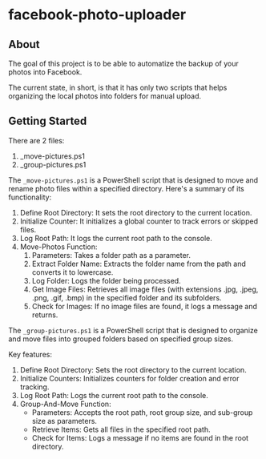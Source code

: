 # facebook-photo-uploader

## About

The goal of this project is to be able to automatize the backup of your photos into Facebook.

The current state, in short, is that it has only two scripts that helps organizing the local photos into folders for manual upload.

## Getting Started

There are 2 files:

1. _move-pictures.ps1
1. _group-pictures.ps1

The `_move-pictures.ps1` is a PowerShell script that is designed to move and rename photo files within a specified directory. Here's a summary of its functionality:

1. Define Root Directory: It sets the root directory to the current location.
1. Initialize Counter: It initializes a global counter to track errors or skipped files.
1. Log Root Path: It logs the current root path to the console.
1. Move-Photos Function:
    1. Parameters: Takes a folder path as a parameter.
    1. Extract Folder Name: Extracts the folder name from the path and converts it to lowercase.
    1. Log Folder: Logs the folder being processed.
    1. Get Image Files: Retrieves all image files (with extensions .jpg, .jpeg, .png, .gif, .bmp) in the specified folder and its subfolders.
    1. Check for Images: If no image files are found, it logs a message and returns.

The `_group-pictures.ps1`  is a PowerShell script that is designed to organize and move files into grouped folders based on specified group sizes.

Key features:

1. Define Root Directory: Sets the root directory to the current location.
1. Initialize Counters: Initializes counters for folder creation and error tracking.
1. Log Root Path: Logs the current root path to the console.
1. Group-And-Move Function:
    * Parameters: Accepts the root path, root group size, and sub-group size as parameters.
    * Retrieve Items: Gets all files in the specified root path.
    * Check for Items: Logs a message if no items are found in the root directory.